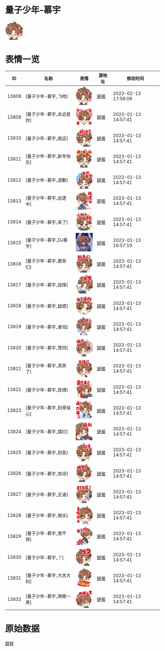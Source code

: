 # 量子少年-慕宇

<img src="./cover.png" height="60" alt="cover" />

# 表情一览

|ID|名称|表情|源地址|修改时间|
|----|----|----|----|----|
|13808|[量子少年-慕宇_飞吻]|<img src="./pic/013808_%5B量子少年-慕宇_飞吻%5D.png" height="60" alt="飞吻"/>|[链接](https://i0.hdslb.com/bfs/garb/item/9e5f3fbd559195b8ed4996da7697e0bbbc3e81de.png)|2023-02-13 17:56:09|
|13809|[量子少年-慕宇_永远爱你]|<img src="./pic/013809_%5B量子少年-慕宇_永远爱你%5D.png" height="60" alt="永远爱你"/>|[链接](https://i0.hdslb.com/bfs/garb/item/02306716f0d1657335c0ec06e6c95ac880ec410f.png)|2023-01-13 14:57:41|
|13810|[量子少年-慕宇_就这]|<img src="./pic/013810_%5B量子少年-慕宇_就这%5D.png" height="60" alt="就这"/>|[链接](https://i0.hdslb.com/bfs/garb/item/4fafce70bdb82958ceab64c88d58591c6774737c.png)|2023-01-13 14:57:41|
|13811|[量子少年-慕宇_新年快乐]|<img src="./pic/013811_%5B量子少年-慕宇_新年快乐%5D.png" height="60" alt="新年快乐"/>|[链接](https://i0.hdslb.com/bfs/garb/item/42552191e79f8d2c3f89833206003dd07a99c4db.png)|2023-01-13 14:57:41|
|13812|[量子少年-慕宇_道歉]|<img src="./pic/013812_%5B量子少年-慕宇_道歉%5D.png" height="60" alt="道歉"/>|[链接](https://i0.hdslb.com/bfs/garb/item/b292671884f4424bc6bc841d0e03e0568314a3f6.png)|2023-01-13 14:57:41|
|13813|[量子少年-慕宇_巡逻中]|<img src="./pic/013813_%5B量子少年-慕宇_巡逻中%5D.png" height="60" alt="巡逻中"/>|[链接](https://i0.hdslb.com/bfs/garb/item/04920e620abcde8fe63ed3d0c4096f3b432e9425.png)|2023-01-13 14:57:41|
|13814|[量子少年-慕宇_来了]|<img src="./pic/013814_%5B量子少年-慕宇_来了%5D.png" height="60" alt="来了"/>|[链接](https://i0.hdslb.com/bfs/garb/item/6f2fb249287e399598509821fd7c7ef5a86ded7e.png)|2023-01-13 14:57:41|
|13815|[量子少年-慕宇_DJ慕宇]|<img src="./pic/013815_%5B量子少年-慕宇_DJ慕宇%5D.png" height="60" alt="DJ慕宇"/>|[链接](https://i0.hdslb.com/bfs/garb/item/2810fb834532bde5332746bec8fd17c18d35465e.png)|2023-01-13 16:57:19|
|13816|[量子少年-慕宇_都哥们]|<img src="./pic/013816_%5B量子少年-慕宇_都哥们%5D.png" height="60" alt="都哥们"/>|[链接](https://i0.hdslb.com/bfs/garb/item/ff7bb2ab1f39aaa2d5d1c290a2ad59ee0f3dae89.png)|2023-01-13 14:57:41|
|13817|[量子少年-慕宇_投降]|<img src="./pic/013817_%5B量子少年-慕宇_投降%5D.png" height="60" alt="投降"/>|[链接](https://i0.hdslb.com/bfs/garb/item/e0bbbcc022404b59460e0315b76bbe57ae4e2f2c.png)|2023-01-13 14:57:41|
|13818|[量子少年-慕宇_疑惑]|<img src="./pic/013818_%5B量子少年-慕宇_疑惑%5D.png" height="60" alt="疑惑"/>|[链接](https://i0.hdslb.com/bfs/garb/item/73a296a72d04bf332f511a89f67b727d623192e5.png)|2023-01-13 14:57:41|
|13819|[量子少年-慕宇_害怕]|<img src="./pic/013819_%5B量子少年-慕宇_害怕%5D.png" height="60" alt="害怕"/>|[链接](https://i0.hdslb.com/bfs/garb/item/53829d220a60646b3f1aaf53fc74f7cbd0caefb5.png)|2023-01-13 14:57:41|
|13820|[量子少年-慕宇_赞同]|<img src="./pic/013820_%5B量子少年-慕宇_赞同%5D.png" height="60" alt="赞同"/>|[链接](https://i0.hdslb.com/bfs/garb/item/95b20507db39caec71a62289c223fdbc4e468a44.png)|2023-01-13 14:57:41|
|13821|[量子少年-慕宇_真笑了]|<img src="./pic/013821_%5B量子少年-慕宇_真笑了%5D.png" height="60" alt="真笑了"/>|[链接](https://i0.hdslb.com/bfs/garb/item/4e727fd27cd7d1c906c3688691299122987e3949.png)|2023-01-13 14:57:41|
|13822|[量子少年-慕宇_玫瑰]|<img src="./pic/013822_%5B量子少年-慕宇_玫瑰%5D.png" height="60" alt="玫瑰"/>|[链接](https://i0.hdslb.com/bfs/garb/item/4b4e65226ef0eaccb76530ecfa2a16958d05eacb.png)|2023-01-13 14:57:41|
|13823|[量子少年-慕宇_刻骨铭心]|<img src="./pic/013823_%5B量子少年-慕宇_刻骨铭心%5D.png" height="60" alt="刻骨铭心"/>|[链接](https://i0.hdslb.com/bfs/garb/item/379e8fe02851f7de7d48a766e327cb5e5f81585a.png)|2023-01-13 14:57:41|
|13824|[量子少年-慕宇_摆烂]|<img src="./pic/013824_%5B量子少年-慕宇_摆烂%5D.png" height="60" alt="摆烂"/>|[链接](https://i0.hdslb.com/bfs/garb/item/6a2f099c717adcc4c635992bef872eaab2c591d3.png)|2023-01-13 14:57:41|
|13825|[量子少年-慕宇_别急]|<img src="./pic/013825_%5B量子少年-慕宇_别急%5D.png" height="60" alt="别急"/>|[链接](https://i0.hdslb.com/bfs/garb/item/098c058cf727ba95df42d3e46202b402e438693d.png)|2023-01-13 14:57:41|
|13826|[量子少年-慕宇_惊讶]|<img src="./pic/013826_%5B量子少年-慕宇_惊讶%5D.png" height="60" alt="惊讶"/>|[链接](https://i0.hdslb.com/bfs/garb/item/e69187e663ce9ba8f857f75b68a42ffba547568f.png)|2023-01-13 14:57:41|
|13827|[量子少年-慕宇_无语]|<img src="./pic/013827_%5B量子少年-慕宇_无语%5D.png" height="60" alt="无语"/>|[链接](https://i0.hdslb.com/bfs/garb/item/ec70c95b2ee1492d93be41991200974f630374e6.png)|2023-01-13 14:57:41|
|13828|[量子少年-慕宇_喝水]|<img src="./pic/013828_%5B量子少年-慕宇_喝水%5D.png" height="60" alt="喝水"/>|[链接](https://i0.hdslb.com/bfs/garb/item/b585c258358a133708999a0a96c2bba63b9739da.png)|2023-01-13 14:57:41|
|13829|[量子少年-慕宇_使不得]|<img src="./pic/013829_%5B量子少年-慕宇_使不得%5D.png" height="60" alt="使不得"/>|[链接](https://i0.hdslb.com/bfs/garb/item/8b0f0ab19486c309059f0cdfefc87addd0046594.png)|2023-01-13 14:57:41|
|13830|[量子少年-慕宇_？]|<img src="./pic/013830_%5B量子少年-慕宇_？%5D.png" height="60" alt="？"/>|[链接](https://i0.hdslb.com/bfs/garb/item/e88a4bddaa9f670934c0ac9628f450bd8554d635.png)|2023-01-13 14:57:41|
|13831|[量子少年-慕宇_大吉大利]|<img src="./pic/013831_%5B量子少年-慕宇_大吉大利%5D.png" height="60" alt="大吉大利"/>|[链接](https://i0.hdslb.com/bfs/garb/item/92844b770762494677d2b87d2c55e6862f124b78.png)|2023-01-13 14:57:41|
|13832|[量子少年-慕宇_两眼一黑]|<img src="./pic/013832_%5B量子少年-慕宇_两眼一黑%5D.png" height="60" alt="两眼一黑"/>|[链接](https://i0.hdslb.com/bfs/garb/item/8218fdf8c835f539d7519748c500543d172f07b3.png)|2023-01-13 14:57:41|

# 原始数据

[跳转](./raw.json)

